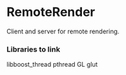 RemoteRender
============

Client and server for remote rendering.


### Libraries to link ###

libboost_thread
pthread
GL
glut
